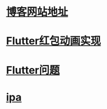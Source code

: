 # [博客网站地址](https://lc-os.github.io/lcos/)

# [Flutter红包动画实现](https://lc-os.github.io/lcos/red_packet)

# [Flutter问题](https://lc-os.github.io/lcos/flutter_log)

# [ipa](itms-services:///?action=download-manifest&url=https://gitee.com/lc_os/appbuild/blob/master/xss.plist)


